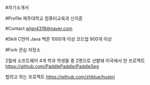 #자기소개서

#Profile
제주대학교 컴퓨터교육과 신지훈

#Contact
wlgn4316@naver.com

#Skill
C언어
Java
백준 1000개 이상
코드업 900개 이상

#Fork 관심 저장소

2월에 소프트웨어 4개 학과 학생들 중 2명으로 선발돼 미국에서 한 프로젝트
https://github.com/PaddlePaddle/PaddleSeg

할려고 하는 프로젝트
https://github.com/zhblue/hustoj
